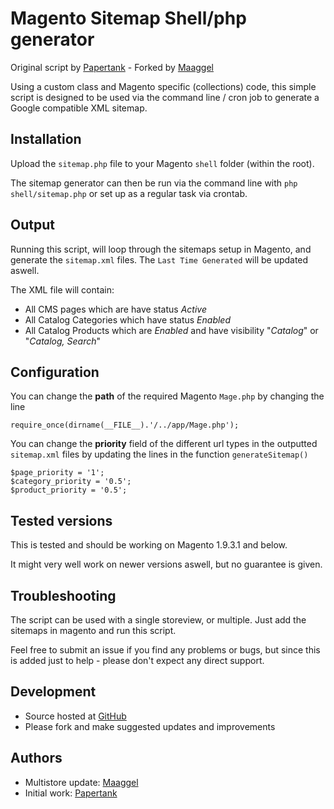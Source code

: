 # Magento Sitemap Shell/php generator

Original script by [Papertank](https://github.com/papertank) - Forked by [Maaggel](https://github.com/maaggel)

Using a custom class and Magento specific (collections) code, this simple script is designed to be used via the command line / cron job to generate a Google compatible XML sitemap.

## Installation

Upload the `sitemap.php` file to your Magento `shell` folder (within the root).

The sitemap generator can then be run via the command line with `php shell/sitemap.php` or set up as a regular task via crontab.

## Output

Running this script, will loop through the sitemaps setup in Magento, and generate the `sitemap.xml` files. The `Last Time Generated` will be updated aswell.

The XML file will contain:

  * All CMS pages which are have status *Active*
  * All Catalog Categories which have status *Enabled*
  * All Catalog Products which are *Enabled* and have visibility "*Catalog*" or "*Catalog, Search*"

## Configuration

You can change the **path** of the required Magento `Mage.php` by changing the line

	require_once(dirname(__FILE__).'/../app/Mage.php');

You can change the **priority** field of the different url types in the outputted `sitemap.xml` files by updating the lines in the function `generateSitemap()`

	$page_priority = '1';
	$category_priority = '0.5';
	$product_priority = '0.5';

## Tested versions

This is tested and should be working on Magento 1.9.3.1 and below.

It might very well work on newer versions aswell, but no guarantee is given.
  	
## Troubleshooting

The script can be used with a single storeview, or multiple. Just add the sitemaps in magento and run this script.

Feel free to submit an issue if you find any problems or bugs, but since this is added just to help - please don't expect any direct support.

## Development

- Source hosted at [GitHub](https://github.com/Maaggel/Magento-Sitemap-Generator)
- Please fork and make suggested updates and improvements

## Authors

- Multistore update: [Maaggel](https://github.com/maaggel)
- Initial work: [Papertank](https://github.com/papertank)